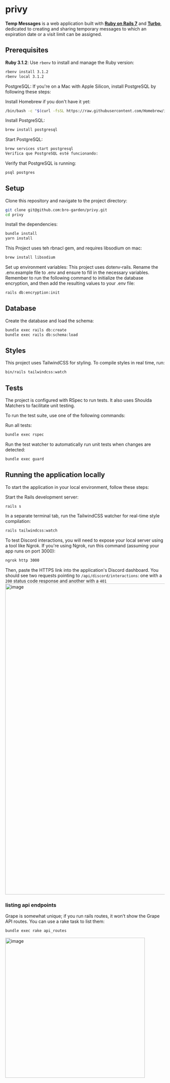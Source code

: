# privy
**Temp Messages** is a web application built with [**Ruby on Rails 7**](https://guides.rubyonrails.org/) and [**Turbo**](https://turbo.hotwired.dev/), dedicated to creating and sharing temporary messages to which an expiration date or a visit limit can be assigned.

## Prerequisites
**Ruby 3.1.2**: Use `rbenv` to install and manage the Ruby version:

```bash
rbenv install 3.1.2
rbenv local 3.1.2
```

PostgreSQL: If you're on a Mac with Apple Silicon, install PostgreSQL by following these steps:

Install Homebrew if you don't have it yet:
```bash
/bin/bash -c "$(curl -fsSL https://raw.githubusercontent.com/Homebrew/install/HEAD/install.sh)"
```

Install PostgreSQL:
```bash
brew install postgresql
```

Start PostgreSQL:
```bash
brew services start postgresql
Verifica que PostgreSQL esté funcionando:
```

Verify that PostgreSQL is running:
```bash
psql postgres
```

## Setup
Clone this repository and navigate to the project directory:
```bash
git clone git@github.com:bro-garden/privy.git
cd privy
```

Install the dependencies:
```bash
bundle install
yarn install
```

This Project uses teh rbnacl gem, and requires libsodium on mac:
```bash
brew install libsodium
```

Set up environment variables: This project uses dotenv-rails. Rename the .env.example file to .env and ensure to fill in the necessary variables. Remember to run the following command to initialize the database encryption, and then add the resulting values to your .env file:
```bash
rails db:encryption:init
```

## Database
Create the database and load the schema:
```bash
bundle exec rails db:create
bundle exec rails db:schema:load
```

## Styles
This project uses TailwindCSS for styling. To compile styles in real time, run:
```bash
bin/rails tailwindcss:watch
```

## Tests
The project is configured with RSpec to run tests. It also uses Shoulda Matchers to facilitate unit testing.

To run the test suite, use one of the following commands:

Run all tests:
```bash
bundle exec rspec
```

Run the test watcher to automatically run unit tests when changes are detected:
```bash
bundle exec guard
```

## Running the application locally
To start the application in your local environment, follow these steps:

Start the Rails development server:
```bash
rails s
```

In a separate terminal tab, run the TailwindCSS watcher for real-time style compilation:
```bash
rails tailwindcss:watch
```

To test Discord interactions, you will need to expose your local server using a tool like Ngrok. If you're using Ngrok, run this command (assuming your app runs on port 3000):
```bash
ngrok http 3000
```

Then, paste the HTTPS link into the application's Discord dashboard. You should see two requests pointing to `/api/discord/interactions`: one with a `200` status code response and another with a `401`
<img width="979" alt="image" src="https://github.com/user-attachments/assets/de7df0f3-478b-4507-8722-b9550820caa2">


### listing api endpoints
Grape is somewhat unique; if you run rails routes, it won’t show the Grape API routes. You can use a rake task to list them:
```bash
bundle exec rake api_routes
```
<img width="441" alt="image" src="https://github.com/user-attachments/assets/8de3688e-ebca-45ea-82fb-815a3410525d">


